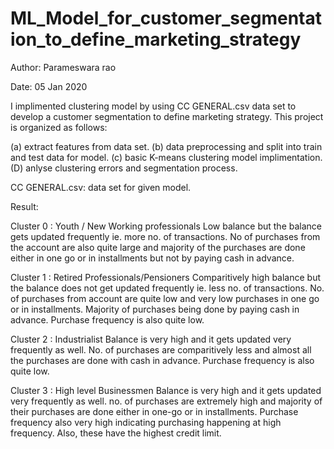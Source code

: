 # ML_Model_for_customer_segmentation_to_define_marketing_strategy
Author: Parameswara rao

Date: 05 Jan 2020

I implimented clustering model by using CC GENERAL.csv data set to develop a customer segmentation to define marketing strategy. This project is organized as follows:

(a) extract features from data set.
(b) data preprocessing and split into train and test data for model.
(c) basic K-means clustering model implimentation.
(D) anlyse clustering errors and segmentation process.

CC GENERAL.csv:  data set for given model.

Result:

Cluster 0 : Youth / New Working professionals
Low balance but the balance gets updated frequently ie. more no. of transactions. No of purchases from the account are also quite large and majority of the purchases are done either in one go or in installments but not by paying cash in advance.

Cluster 1 : Retired Professionals/Pensioners
Comparitively high balance but the balance does not get updated frequently ie. less no. of transactions. No. of purchases from account are quite low and very low purchases in one go or in installments. Majority of purchases being done by paying cash in advance. Purchase frequency is also quite low.

Cluster 2 : Industrialist
Balance is very high and it gets updated very frequently as well. No. of purchases are comparitively less and almost all the purchases are done with cash in advance. Purchase frequency is also quite low.

Cluster 3 : High level Businessmen
Balance is very high and it gets updated very frequently as well. no. of purchases are extremely high and majority of their purchases are done either in one-go or in installments. Purchase frequency also very high indicating purchasing happening at high frequency. Also, these have the highest credit limit.
